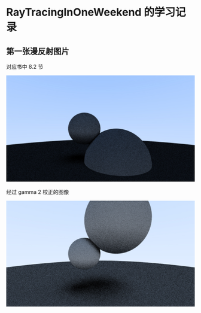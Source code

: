 # RayTracingInOneWeekend 的学习记录

## 第一张漫反射图片

对应书中 8.2 节

![First render of a diffuse sphere](ppmImg.jpg)

经过 gamma 2 校正的图像

![Gamma Correction](ppmImgG2.jpg)
